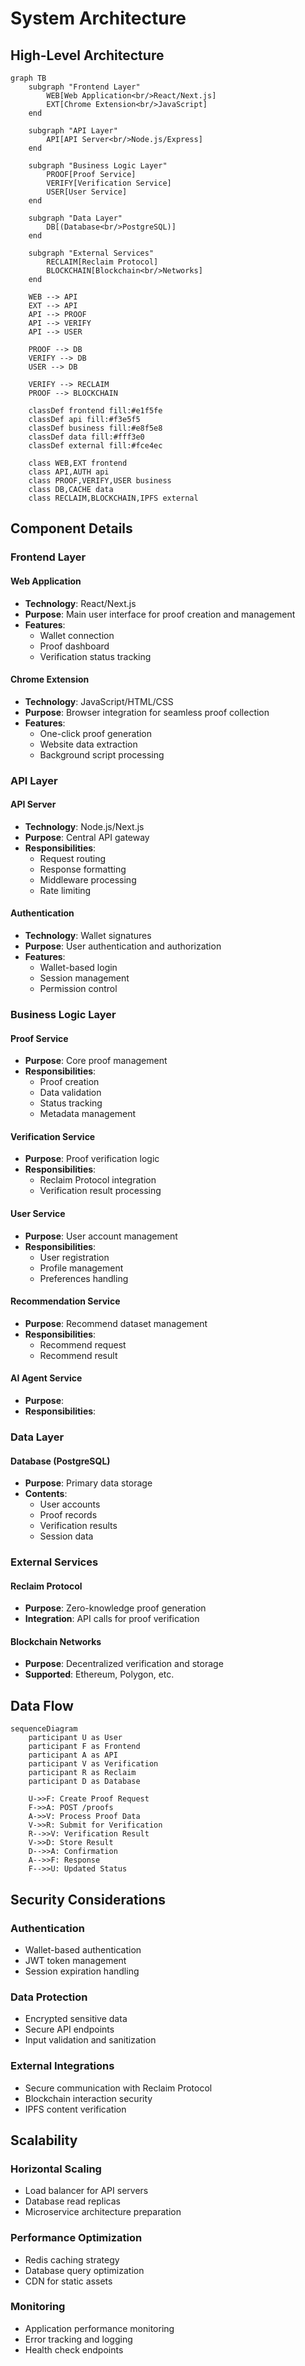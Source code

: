 # System Architecture

## High-Level Architecture

```mermaid
graph TB
    subgraph "Frontend Layer"
        WEB[Web Application<br/>React/Next.js]
        EXT[Chrome Extension<br/>JavaScript]
    end

    subgraph "API Layer"
        API[API Server<br/>Node.js/Express]
    end

    subgraph "Business Logic Layer"
        PROOF[Proof Service]
        VERIFY[Verification Service]
        USER[User Service]
    end

    subgraph "Data Layer"
        DB[(Database<br/>PostgreSQL)]
    end

    subgraph "External Services"
        RECLAIM[Reclaim Protocol]
        BLOCKCHAIN[Blockchain<br/>Networks]
    end

    WEB --> API
    EXT --> API
    API --> PROOF
    API --> VERIFY
    API --> USER

    PROOF --> DB
    VERIFY --> DB
    USER --> DB

    VERIFY --> RECLAIM
    PROOF --> BLOCKCHAIN

    classDef frontend fill:#e1f5fe
    classDef api fill:#f3e5f5
    classDef business fill:#e8f5e8
    classDef data fill:#fff3e0
    classDef external fill:#fce4ec

    class WEB,EXT frontend
    class API,AUTH api
    class PROOF,VERIFY,USER business
    class DB,CACHE data
    class RECLAIM,BLOCKCHAIN,IPFS external
```

## Component Details

### Frontend Layer

#### Web Application
- **Technology**: React/Next.js
- **Purpose**: Main user interface for proof creation and management
- **Features**:
  - Wallet connection
  - Proof dashboard
  - Verification status tracking

#### Chrome Extension
- **Technology**: JavaScript/HTML/CSS
- **Purpose**: Browser integration for seamless proof collection
- **Features**:
  - One-click proof generation
  - Website data extraction
  - Background script processing

### API Layer

#### API Server
- **Technology**: Node.js/Next.js
- **Purpose**: Central API gateway
- **Responsibilities**:
  - Request routing
  - Response formatting
  - Middleware processing
  - Rate limiting

#### Authentication
- **Technology**: Wallet signatures
- **Purpose**: User authentication and authorization
- **Features**:
  - Wallet-based login
  - Session management
  - Permission control

### Business Logic Layer

#### Proof Service
- **Purpose**: Core proof management
- **Responsibilities**:
  - Proof creation
  - Data validation
  - Status tracking
  - Metadata management

#### Verification Service
- **Purpose**: Proof verification logic
- **Responsibilities**:
  - Reclaim Protocol integration
  - Verification result processing

#### User Service
- **Purpose**: User account management
- **Responsibilities**:
  - User registration
  - Profile management
  - Preferences handling

#### Recommendation Service
- **Purpose**: Recommend dataset management
- **Responsibilities**:
  - Recommend request
  - Recommend result

#### AI Agent Service
- **Purpose**: 
- **Responsibilities**:

### Data Layer

#### Database (PostgreSQL)
- **Purpose**: Primary data storage
- **Contents**:
  - User accounts
  - Proof records
  - Verification results
  - Session data

### External Services

#### Reclaim Protocol
- **Purpose**: Zero-knowledge proof generation
- **Integration**: API calls for proof verification

#### Blockchain Networks
- **Purpose**: Decentralized verification and storage
- **Supported**: Ethereum, Polygon, etc.

## Data Flow

```mermaid
sequenceDiagram
    participant U as User
    participant F as Frontend
    participant A as API
    participant V as Verification
    participant R as Reclaim
    participant D as Database

    U->>F: Create Proof Request
    F->>A: POST /proofs
    A->>V: Process Proof Data
    V->>R: Submit for Verification
    R-->>V: Verification Result
    V->>D: Store Result
    D-->>A: Confirmation
    A-->>F: Response
    F-->>U: Updated Status
```

## Security Considerations

### Authentication
- Wallet-based authentication
- JWT token management
- Session expiration handling

### Data Protection
- Encrypted sensitive data
- Secure API endpoints
- Input validation and sanitization

### External Integrations
- Secure communication with Reclaim Protocol
- Blockchain interaction security
- IPFS content verification

## Scalability

### Horizontal Scaling
- Load balancer for API servers
- Database read replicas
- Microservice architecture preparation

### Performance Optimization
- Redis caching strategy
- Database query optimization
- CDN for static assets

### Monitoring
- Application performance monitoring
- Error tracking and logging
- Health check endpoints